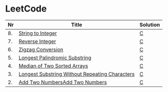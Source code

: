 # LeetCode


|  Nr  |Title | Solution |
|--- | --- | --- |
| 8. | [String to Integer](https://leetcode.com/problems/string-to-integer-atoi/description/) | [C](https://github.com/patryklatka/LeetCode/blob/main/C_exercises/8_String_to_Integer/main.c)
| 7. | [Reverse Integer](https://leetcode.com/problems/reverse-integer/description/) | [C](https://github.com/patryklatka/LeetCode/blob/main/C_exercises/7_Reverse_Integer/main.c)
| 6. | [Zigzag Conversion](https://leetcode.com/problems/zigzag-conversion/description/) | [C](https://github.com/patryklatka/LeetCode/blob/main/C_exercises/6_Zigzag_Conversion/main.c)
| 5. | [Longest Palindromic Substring](https://leetcode.com/problems/longest-palindromic-substring/description/) | [C](https://github.com/patryklatka/LeetCode/blob/main/C_exercises/5_Longest_Palindromic_Substring/main.c)
| 4. | [Median of Two Sorted Arrays](https://leetcode.com/problems/median-of-two-sorted-arrays/description/) | [C](https://github.com/patryklatka/LeetCode/blob/main/C_exercises/4_Median_of_Two_Sorted_Arrays/main.c)
| 3. | [Longest Substring Without Repeating Characters](https://leetcode.com/problems/longest-substring-without-repeating-characters/description/) | [C](https://github.com/patryklatka/LeetCode/blob/main/C_exercises/3_Longest_Substring_Without_Repeating_Characters/main.c)
| 2. | [Add Two NumbersAdd Two Numbers](https://leetcode.com/problems/add-two-numbers/description/) | [C](https://github.com/patryklatka/LeetCode/blob/main/C_exercises/2_Add_Two_Numbers/main.c)
